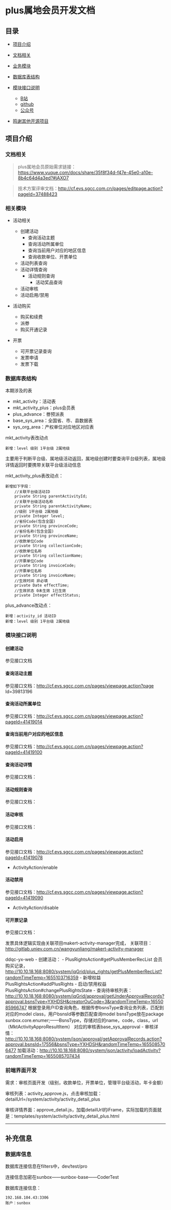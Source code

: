 
# plus属地会员开发文档

## 目录
- [项目介绍](#项目介绍)

- [文档相关](#文档相关)
- [业务模块](#业务模块)
- [数据库表结构](#数据库表结构)
- [模块接口说明](#模块接口说明)
    - [B站](#B站)
    - [github](#github)
    - [公众号](#公众号)
- [鸣谢其他开源项目](#鸣谢其他开源项目)


## 项目介绍


### 文档相关
> plus属地会员原始需求链接：https://www.yuque.com/docs/share/35f8f34d-f47e-45e0-a10e-8b4c64d4a3ed?#jAXO7

> 技术方案评审文档：http://cf.evs.sgcc.com.cn/pages/editpage.action?pageId=37488423

### 相关模块
- 活动相关
  - 创建活动
    - 查询活动主题
    - 查询活动所属单位
    - 查询当前用户对应的地区信息
	- 查询收款单位、开票单位
  - 活动列表查询
  - 活动详情查询
    - 活动规则查询
      - 活动奖品查询
  - 活动审核
  - 活动启用/禁用

- 活动购买
  - 购买和续费
  - 派劵
  - 购买开通记录
  
- 开票
  - 可开票记录查询
  - 发票申请
  - 发票下载

### 数据库表结构
本期涉及的表
- mkt_activity：活动表
- mkt_activity_plus：plus会员表
- plus_advance：劵预派表
- base_sys_area：全国省、市、县数据表
- sys_org_area：产权单位对应地区对应表

mkt_activity表改动点
```
新增：level 级别 1平台级 2属地级
```
主要用于判断平台级、属地级活动返回，属地级创建时要查询平台级列表，属地级详情返回时要携带关联平台级活动信息

mkt_activity_plus表改动点：
```
新增如下字段：
	//关联平台级活动ID
    private String parentActivityId;
    //关联平台级活动名称
    private String parentActivityName;
    //级别 1平台级 2属地级
    private Integer level;
    //省份Code(包含全国)
    private String provinceCode;
    //省份名称(包含全国)
    private String provinceName;
    //收款单位Code
    private String collectionCode;
    //收款单位名称
    private String collectionName;
    //开票单位Code
    private String invoiceCode;
    //开票单位名称
    private String invoiceName;
    //生效时间 非必填
    private Date effectTime;
    //生效状态 0未生效 1已生效
    private Integer effectStatus;
```

plus_advance改动点：
```
新增：activity_id 活动ID
新增：level 级别 1平台级 2属地级
```

### 模块接口说明

#### 创建活动
参见接口文档

#### 查询活动主题
参见接口文档：http://cf.evs.sgcc.com.cn/pages/viewpage.action?page Id=39813196

#### 查询活动所属单位
参见接口文档：http://cf.evs.sgcc.com.cn/pages/viewpage.action?pageId=41419014

#### 查询当前用户对应的地区信息
参见接口文档：http://cf.evs.sgcc.com.cn/pages/viewpage.action?pageId=41419100

#### 查询活动详情
参见接口文档：

#### 活动规则查询
参见接口文档：

#### 活动审核
参见接口文档：

#### 活动启用
参见接口文档：http://cf.evs.sgcc.com.cn/pages/viewpage.action?pageId=41419078
- ActivityAction/enable


#### 活动禁用
参见接口文档：http://cf.evs.sgcc.com.cn/pages/viewpage.action?pageId=41419090
- ActivityAction/disable


#### 可开票记录
参见接口文档：

发票具体逻辑实现由关联项目makert-activity-manager完成，
关联项目：http://gitlab.uniev.com.cn/wangyunliang/makert-activity-manager



ddqc-yx-web
	- 创建活动：
	- PlusRightsAction#getPlusMemberRecList 会员购买记录， http://10.10.18.168:8080/system/jqGrid/plus_rights/getPlusMemberRecList?randomTimeTemp=1655103716359
	- 新增权益 PlusRightsAction#addPlusRights
	- 启动/禁用权益 PlusRightsAction#changePlusRightsState
	- 查询待审核列表： http://10.10.18.168:8080/system/jqGrid/approval/getUnderApprovalRecords?approval.bsnsType=YXHDSH&creatorOuCode=3&randomTimeTemp=1655085966747
	根据登录用户ID查询角色，根据传参bsnsType查询业务列表，匹配到对应的model class，用户bsnsId等参数匹配查询model
	bsnsType放在package sunbox.core.enumer;——BsnsType，存储对应的name，code，class，url（MktActivityApproResultItem）
	对应的审核表base_sys_approval
	- 审核详情：http://10.10.18.168:8080/system/json/approval/getApprovalRecords.action?approval.bsnsId=17556&bsnsType=YXHDSH&randomTimeTemp=1655085706477
加载活动：http://10.10.18.168:8080/system/json/activity/loadActivity?randomTimeTemp=1655085707434




### 前端界面开发
需求：审核页面开发（级别，收款单位，开票单位，管理平台级活动，年卡金额）

审核列表：activity_approve.js，点击审核加载：detailUrl=/system/activity/activity_detail_plus

审核详情界面：approve_detail.js，加载detailUrl的iFrame，实际加载的页面就是：templates/system/activity/activity_detail_plus.html


---

## 补充信息

### 数据库信息
数据库连接信息在filters中，dev/test/pro

连接信息加密在sunbox——sunbox-base——CoderTest

数据库连接信息：
```
192.168.104.43:3306
账户：sunbox
```


